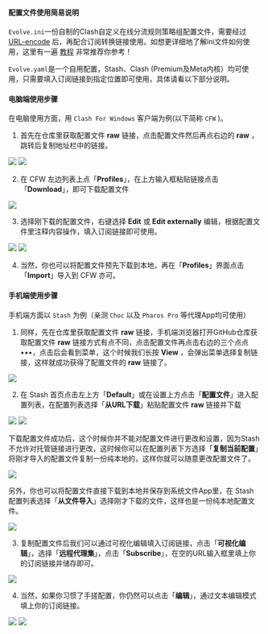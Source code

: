 #### 配置文件使用简易说明

`Evolve.ini`一份自制的Clash自定义在线分流规则策略组配置文件，需要经过 [URL-encode](https://www.urlencoder.org/) 后，再配合订阅转换链接使用。如想更详细地了解ini文件如何使用，这里有一遍 [教程](https://yattazen.com/tutorial/clash-custom-config.html) 非常推荐你参考！

`Evolve.yaml`是一个自用配置，Stash、Clash (Premium及Meta内核）均可使用，只需要填入订阅链接到指定位置即可使用，具体请看以下部分说明。

#### 电脑端使用步骤
在电脑使用方面，用 `Clash For Windows` 客户端为例(以下简称 `CFW` )。

1. 首先在仓库里获取配置文件 **raw** 链接，点击配置文件然后再点右边的 **raw** ，跳转后复制地址栏中的链接。

![](https://github.com/Coldvvater/Coldvvater/blob/9bbf32e648392ba21302e05f7528eeafe205f3af/img-folder/CFWscreenshot/raw.png?raw=true)
![](https://github.com/Coldvvater/Coldvvater/blob/9bbf32e648392ba21302e05f7528eeafe205f3af/img-folder/CFWscreenshot/addressbar.png?raw=true)

2. 在 CFW 左边列表上点「**Profiles**」，在上方输入框粘贴链接点击「**Download**」，即可下载配置文件

![](https://github.com/Coldvvater/Coldvvater/blob/9bbf32e648392ba21302e05f7528eeafe205f3af/img-folder/CFWscreenshot/download.png?raw=true)

3. 选择刚下载的配置文件，右键选择 **Edit** 或 **Edit externally** 编辑，根据配置文件里注释内容操作，填入订阅链接即可使用。

![](https://github.com/Coldvvater/Coldvvater/blob/9bbf32e648392ba21302e05f7528eeafe205f3af/img-folder/CFWscreenshot/edit.png?raw=true)
![](https://github.com/Coldvvater/Coldvvater/blob/9bbf32e648392ba21302e05f7528eeafe205f3af/img-folder/CFWscreenshot/sub.png?raw=true)

4. 当然，你也可以将配置文件预先下载到本地，再在「**Profiles**」界面点击「**Import**」导入到 CFW 亦可。

#### 手机端使用步骤

手机端方面以 `Stash` 为例（亲测 `Choc` 以及 `Pharos Pro` 等代理App均可使用）

1. 同样，先在仓库里获取配置文件 **raw** 链接，手机端浏览器打开GitHub仓库获取配置文件 **raw** 链接方式有点不同，点击配置文件再点击右边的三个点点•••，点击后会看到菜单，这个时候我们长按 **View** ，会弹出菜单选择复制链接，这样就成功获得了配置文件的 **raw** 链接了。

![](https://github.com/Coldvvater/Coldvvater/blob/master/img-folder/Stashscreenshot/Raw.PNG?raw=true)

2. 在 Stash 首页点击左上方「**Default**」或在设置上方点击「**配置文件**」进入配置列表，在配置列表选择「**从URL下载**」粘贴配置文件 **raw** 链接并下载

![](https://github.com/Coldvvater/Coldvvater/blob/master/img-folder/Stashscreenshot/daoru.PNG?raw=true)
![](https://github.com/Coldvvater/Coldvvater/blob/master/img-folder/Stashscreenshot/URLdownload.PNG?raw=true)

下载配置文件成功后，这个时候你并不能对配置文件进行更改和设置，因为Stash不允许对托管链接进行更改，这时候你可以在配置列表下方选择「**复制当前配置**」将刚才导入的配置文件复制一份纯本地的，这样你就可以随意更改配置文件了。

![](https://github.com/Coldvvater/Coldvvater/blob/master/img-folder/Stashscreenshot/copy.PNG?raw=true)

另外，你也可以将配置文件直接下载到本地并保存到系统文件App里，在 Stash 配置列表选择「**从文件导入**」选择刚才下载的文件，这样也是一份纯本地配置文件。

![](https://github.com/Coldvvater/Coldvvater/blob/master/img-folder/Stashscreenshot/wenjiandaoru.PNG?raw=true)

3. 复制配置文件后我们可以通过可视化编辑填入订阅链接，点击「**可视化编辑**」，选择「**远程代理集**」，点击「**Subscribe**」，在空的URL输入框里填上你的订阅链接并储存即可。

![](https://github.com/Coldvvater/Coldvvater/blob/master/img-folder/Stashscreenshot/siheyi.PNG?raw=true)

4. 当然，如果你习惯了手搓配置，你仍然可以点击「**编辑**」，通过文本编辑模式填上你的订阅链接。

![](https://github.com/Coldvvater/Coldvvater/blob/master/img-folder/Stashscreenshot/wenbenbianji.PNG?raw=true)
![](https://github.com/Coldvvater/Coldvvater/blob/master/img-folder/Stashscreenshot/wenbentianru.jpg?raw=true)

